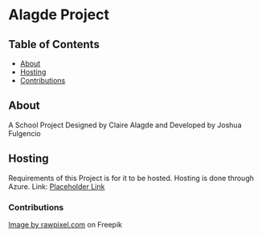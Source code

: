 # Alagde Project

## Table of Contents

- [About](#about)
- [Hosting](#hosting)
- [Contributions](#contributions)

## About <a name = "about"></a>

A School Project Designed by Claire Alagde and Developed by Joshua Fulgencio

## Hosting <a name = "hosting"></a>

Requirements of this Project is for it to be hosted. Hosting is done through Azure.
Link: <a href=".">Placeholder Link</a>

### Contributions <a name = "contributions"></a>

<a href="https://www.freepik.com/free-vector/logotype-set_16445804.htm#query=logo&position=2&from_view=keyword&track=sph">Image by rawpixel.com</a> on Freepik